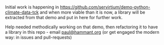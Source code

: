 Initial work is happening in https://github.com/servirtium/demo-python-climate-data-tck and when more viable than 
it is now, a library will be extracted from that demo and put in here for further work.

Help needed methodically working on that demo, then refactoring it to have a library in this repo - email paul@hammant.org (or get engaged the modern way: in issues and pull-requests)
